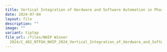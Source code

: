 ```yaml
---
title: Vertical Integration of Hardware and Software Automation in Pharmacy (VIP)
date: 2024-07-04
layout: file
description: ""
image: ""
variant: tiptap
file_url: /files/NHIP Winner
  2024/C_402_NTFGH_NHIP_2024_Vertical_Integration_of_Hardware_and_Software_Automation_in_Pharmacy__VIP_.pdf
---
```


